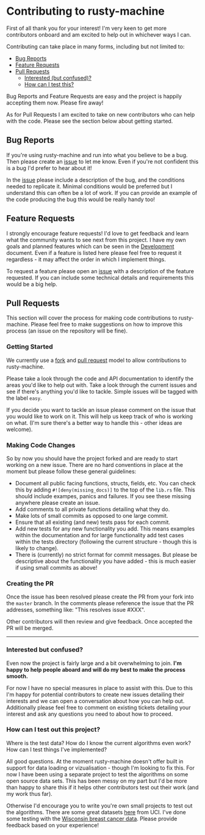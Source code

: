 # Contributing to rusty-machine

First of all thank you for your interest! I'm very keen to get more contributors onboard and am excited to help out in whichever ways I can.

Contributing can take place in many forms, including but not limited to:

- [Bug Reports](#bug-reports)
- [Feature Requests](#feature-requests)
- [Pull Requests](#pull-requests)
	- [Interested (but confused)?](#interested-but-confused?)
	- [How can I test this?](#how-can-i-test-out-this-project?)

Bug Reports and Feature Requests are easy and the project is happily accepting them now. Please fire away!

As for Pull Requests I am excited to take on new contributors who can help with the code. Please see the section below about getting started.

## Bug Reports

If you're using rusty-machine and run into what you believe to be a bug. Then please create an [issue](https://guides.github.com/features/issues/) to let me know. Even if you're not confident this is a bug I'd prefer to hear about it!

In the [issue](https://guides.github.com/features/issues/) please include a description of the bug, and the conditions needed to replicate it. Minimal conditions would be preferred but I understand this can often be a lot of work. If you can provide an example of the code producing the bug this would be really handy too!

## Feature Requests

I strongly encourage feature requests! I'd love to get feedback and learn what the community wants to see next from this project. I have my own goals and planned features which can be seen in the [Development](DEVELOPMENT.md) document. Even if a feature is listed here please feel free to request it regardless - it may affect the order in which I implement things.

To request a feature please open an [issue](https://guides.github.com/features/issues/) with a description of the feature requested. If you can include some technical details and requirements this would be a big help.

## Pull Requests

This section will cover the process for making code contributions to rusty-machine. Please feel free to make suggestions on how to improve this process (an issue on the repository will be fine).

### Getting Started

We currently use a [fork](https://help.github.com/articles/fork-a-repo/) and [pull request](https://help.github.com/articles/using-pull-requests/) model to allow contributions to rusty-machine.

Please take a look through the code and API documentation to identify the areas you'd like to help out with. Take a look through the current issues and see if there's anything you'd like to tackle. Simple issues will be tagged with the label `easy`.

If you decide you want to tackle an issue please comment on the issue that you would like to work on it. This will help us keep track of who is working on what. (I'm sure there's a better way to handle this - other ideas are welcome).

### Making Code Changes

So by now you should have the project forked and are ready to start working on a new issue. There are no hard conventions in place at the moment but please follow these general guidelines:

- Document all public facing functions, structs, fields, etc. You can check this by adding `#![deny(missing_docs)]` to the top of the `lib.rs` file. This should include exampes, panics and failures. If you see these missing anywhere please create an issue.
- Add comments to all private functions detailing what they do.
- Make lots of small commits as opposed to one large commit.
- Ensure that all existing (and new) tests pass for each commit.
- Add new tests for any new functionality you add. This means examples within the documentation and for large functionality add test cases within the tests directory (following the current structure - though this is likely to change).
- There is (currently) no strict format for commit messages. But please be descriptive about the functionality you have added - this is much easier if using small commits as above!

### Creating the PR

Once the issue has been resolved please create the PR from your fork into the `master` branch. In the comments please reference the issue that the PR addresses, something like: "This resolves issue #XXX".

Other contributors will then review and give feedback. Once accepted the PR will be merged.

---

### Interested but confused?

Even now the project is fairly large and a bit overwhelming to join. **I'm happy to help people aboard and will do my best to make the process smooth.**

For now I have no special measures in place to assist with this. Due to this I'm happy for potential contributors to create new issues detailing their interests and we can open a conversation about how you can help out. Additionally please feel free to comment on existing tickets detailing your interest and ask any questions you need to about how to proceed.

### How can I test out this project?

Where is the test data? How do I know the current algorithms even work? How can I test things I've implemented?

All good questions. At the moment rusty-machine doesn't offer built in support for data loading or vizualisation - though I'm looking to fix this. For now I have been using a separate project to test the algorithms on some open source data sets. This has been messy on my part but I'd be more than happy to share this if it helps other contributors test out their work (and my work thus far).

Otherwise I'd encourage you to write you're own small projects to test out the algorithms. There are some great datasets [here](https://archive.ics.uci.edu/ml/datasets.html) from UCI. I've done some testing with the [Wisconsin breast cancer data](https://archive.ics.uci.edu/ml/datasets/Breast+Cancer+Wisconsin+(Diagnostic)). Please provide feedback based on your experience!
